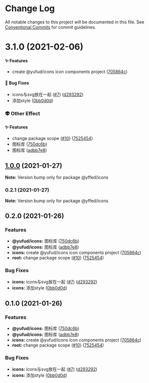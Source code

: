 # Change Log

All notable changes to this project will be documented in this file.
See [Conventional Commits](https://conventionalcommits.org) for commit guidelines.

# 3.1.0 (2021-02-06)

#### ✨ Features

* create @yufud/icons icon components project ([705864c](https://github.com/Future-FE-Temp/yufu-design/commit/705864c4da48a9233dc21107ac374b35f9f4c46e))

#### 🐛 Bug Fixes

* icons与svg放在一起 ([#7](https://github.com/Future-FE-Temp/yufu-design/issues/7)) ([d293292](https://github.com/Future-FE-Temp/yufu-design/commit/d29329213f3f7d901bfde191e5fecc5d63ee18d7))
* 添加style ([0bb0d0d](https://github.com/Future-FE-Temp/yufu-design/commit/0bb0d0dd3b0860498e23c3132eaf0037c4073024))

### 👽 Other Effect

#### ✨ Features

* change package scope ([#10](https://github.com/Future-FE-Temp/yufu-design/issues/10)) ([7525454](https://github.com/Future-FE-Temp/yufu-design/commit/7525454ee1e45d5fbd558b6bd2e1af4f1afb8956))
* 图标库 ([750dc6b](https://github.com/Future-FE-Temp/yufu-design/commit/750dc6b7540ecdd35eacdadd89eae80a93671e68))
* 图标库 ([adbb7e8](https://github.com/Future-FE-Temp/yufu-design/commit/adbb7e84353203b0158eaf6ee2fd579850aa07a9))




## [1.0.0](https://github.com/Future-FE-Temp/yufu-design/compare/@yffed/icons@0.2.0...@yffed/icons@1.0.0) (2021-01-27)

**Note:** Version bump only for package @yffed/icons





### 0.2.1 (2021-01-27)

**Note:** Version bump only for package @yffed/icons





## 0.2.0 (2021-01-26)


### Features

* **@yufud/icons:** 图标库 ([750dc6b](https://github.com/Future-FE-Temp/yufu-design/commit/750dc6b7540ecdd35eacdadd89eae80a93671e68))
* **@yufud/icons:** 图标库 ([adbb7e8](https://github.com/Future-FE-Temp/yufu-design/commit/adbb7e84353203b0158eaf6ee2fd579850aa07a9))
* **icons:** create @yufud/icons icon components project ([705864c](https://github.com/Future-FE-Temp/yufu-design/commit/705864c4da48a9233dc21107ac374b35f9f4c46e))
* **root:** change package scope ([#10](https://github.com/Future-FE-Temp/yufu-design/issues/10)) ([7525454](https://github.com/Future-FE-Temp/yufu-design/commit/7525454ee1e45d5fbd558b6bd2e1af4f1afb8956))


### Bug Fixes

* **icons:** icons与svg放在一起 ([#7](https://github.com/Future-FE-Temp/yufu-design/issues/7)) ([d293292](https://github.com/Future-FE-Temp/yufu-design/commit/d29329213f3f7d901bfde191e5fecc5d63ee18d7))
* **icons:** 添加style ([0bb0d0d](https://github.com/Future-FE-Temp/yufu-design/commit/0bb0d0dd3b0860498e23c3132eaf0037c4073024))



## 0.1.0 (2021-01-26)


### Features

* **@yufud/icons:** 图标库 ([750dc6b](https://github.com/Future-FE-Temp/yufu-design/commit/750dc6b7540ecdd35eacdadd89eae80a93671e68))
* **@yufud/icons:** 图标库 ([adbb7e8](https://github.com/Future-FE-Temp/yufu-design/commit/adbb7e84353203b0158eaf6ee2fd579850aa07a9))
* **icons:** create @yufud/icons icon components project ([705864c](https://github.com/Future-FE-Temp/yufu-design/commit/705864c4da48a9233dc21107ac374b35f9f4c46e))
* **root:** change package scope ([#10](https://github.com/Future-FE-Temp/yufu-design/issues/10)) ([7525454](https://github.com/Future-FE-Temp/yufu-design/commit/7525454ee1e45d5fbd558b6bd2e1af4f1afb8956))


### Bug Fixes

* **icons:** icons与svg放在一起 ([#7](https://github.com/Future-FE-Temp/yufu-design/issues/7)) ([d293292](https://github.com/Future-FE-Temp/yufu-design/commit/d29329213f3f7d901bfde191e5fecc5d63ee18d7))
* **icons:** 添加style ([0bb0d0d](https://github.com/Future-FE-Temp/yufu-design/commit/0bb0d0dd3b0860498e23c3132eaf0037c4073024))
